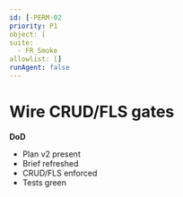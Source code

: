```yaml
---
id: [-PERM-02
priority: P1
object: [
suite:
  - FR_Smoke
allowlist: []
runAgent: false
---
```

# Wire CRUD/FLS gates

**DoD**
- Plan v2 present
- Brief refreshed
- CRUD/FLS enforced
- Tests green
